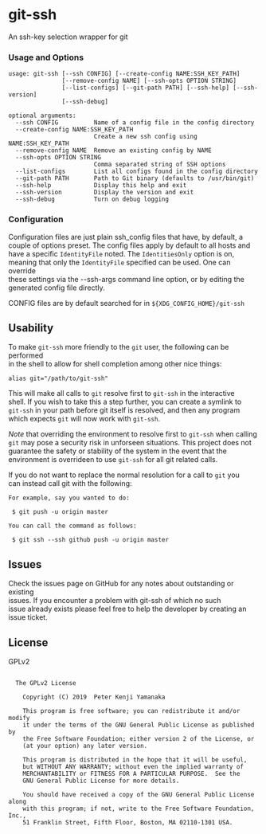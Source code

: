 # git-ssh
An ssh-key selection wrapper for git


### Usage and Options
```
usage: git-ssh [--ssh CONFIG] [--create-config NAME:SSH_KEY_PATH]
               [--remove-config NAME] [--ssh-opts OPTION STRING]
               [--list-configs] [--git-path PATH] [--ssh-help] [--ssh-version]
               [--ssh-debug]

optional arguments:
  --ssh CONFIG          Name of a config file in the config directory
  --create-config NAME:SSH_KEY_PATH
                        Create a new ssh config using NAME:SSH_KEY_PATH
  --remove-config NAME  Remove an existing config by NAME
  --ssh-opts OPTION STRING
                        Comma separated string of SSH options
  --list-configs        List all configs found in the config directory
  --git-path PATH       Path to Git binary (defaults to /usr/bin/git)
  --ssh-help            Display this help and exit
  --ssh-version         Display the version and exit
  --ssh-debug           Turn on debug logging
```

### Configuration

Configuration files are just plain ssh_config files that have, by default, a  
couple of options preset. The config files apply by default to all hosts and  
have a specific `IdentityFile` noted. The `IdentitiesOnly` option is on,  
meaning that only the `IdentityFile` specified can be used. One can override  
these settings via the --ssh-args command line option, or by editing the  
generated config file directly.

CONFIG files are by default searched for in `${XDG_CONFIG_HOME}/git-ssh`  

## Usability

To make `git-ssh` more friendly to the `git` user, the following can be performed  
in the shell to allow for shell completion among other nice things:  
```
alias git="/path/to/git-ssh"  
```
This will make all calls to `git` resolve first to `git-ssh` in the interactive  
shell. If you wish to take this a step further, you can create a symlink to  
`git-ssh` in your path before git itself is resolved, and then any program  
which expects `git` will now work with `git-ssh`.  

*Note* that overriding the environment to resolve first to `git-ssh` when calling  
`git` may pose a security risk in unforseen situations. This project does not  
guarantee the safety or stability of the system in the event that the  
environment is overrideen to use `git-ssh` for all git related calls.

If you do not want to replace the normal resolution for a call to `git` you  
can instead call git with the following:  
```
For example, say you wanted to do:

 $ git push -u origin master

You can call the command as follows:

 $ git ssh --ssh github push -u origin master

```

## Issues

Check the issues page on GitHub for any notes about outstanding or existing  
issues. If you encounter a problem with git-ssh of which no such  
issue already exists please feel free to help the developer by creating an  
issue ticket.

## License

GPLv2

```

  The GPLv2 License

    Copyright (C) 2019  Peter Kenji Yamanaka

    This program is free software; you can redistribute it and/or modify
    it under the terms of the GNU General Public License as published by
    the Free Software Foundation; either version 2 of the License, or
    (at your option) any later version.

    This program is distributed in the hope that it will be useful,
    but WITHOUT ANY WARRANTY; without even the implied warranty of
    MERCHANTABILITY or FITNESS FOR A PARTICULAR PURPOSE.  See the
    GNU General Public License for more details.

    You should have received a copy of the GNU General Public License along
    with this program; if not, write to the Free Software Foundation, Inc.,
    51 Franklin Street, Fifth Floor, Boston, MA 02110-1301 USA.

```

